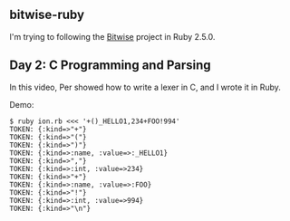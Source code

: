bitwise-ruby
----

I'm trying to following the [Bitwise] project in Ruby 2.5.0.

Day 2: C Programming and Parsing
---

In this video, Per showed how to write a lexer in C, and I wrote it in Ruby.

Demo:

```text
$ ruby ion.rb <<< '+()_HELLO1,234+FOO!994'
TOKEN: {:kind=>"+"}
TOKEN: {:kind=>"("}
TOKEN: {:kind=>")"}
TOKEN: {:kind=>:name, :value=>:_HELLO1}
TOKEN: {:kind=>","}
TOKEN: {:kind=>:int, :value=>234}
TOKEN: {:kind=>"+"}
TOKEN: {:kind=>:name, :value=>:FOO}
TOKEN: {:kind=>"!"}
TOKEN: {:kind=>:int, :value=>994}
TOKEN: {:kind=>"\n"}
```



[Bitwise]: https://github.com/pervognsen/bitwise



